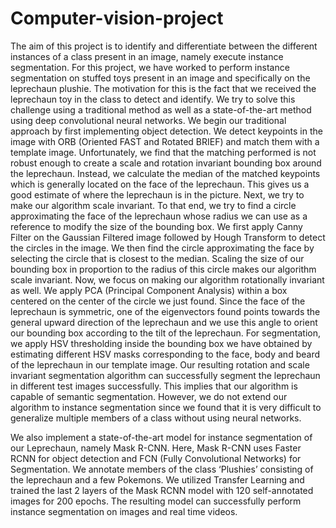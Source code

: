 # Computer-vision-project

The aim of this project is to identify and differentiate between the different instances of a class present in an image, namely execute instance segmentation. For this project, we have worked to perform instance segmentation on stuffed toys present in an image and specifically on the leprechaun plushie. The motivation for this is the fact that we received the leprechaun toy in the class to detect and identify. We try to solve this challenge using a traditional method as well as a state-of-the-art method using deep convolutional neural networks. We begin our traditional approach by first implementing object detection. We detect keypoints in the image with ORB (Oriented FAST and Rotated BRIEF) and match them with a template image. Unfortunately, we find that the matching performed is not robust enough to create a scale and rotation invariant bounding box around the leprechaun. Instead, we calculate the median of the matched keypoints which is generally located on the face of the leprechaun. This gives us a good estimate of where the leprechaun is in the picture. Next, we try to make our algorithm scale invariant. To that end, we try to find a circle approximating the face of the leprechaun whose radius we can use as a reference to modify the size of the bounding box. We first apply Canny Filter on the Gaussian Filtered image followed by Hough Transform to detect the circles in the image. We then find the circle approximating the face by selecting the circle that is closest to the median. Scaling the size of our bounding box in proportion to the radius of this circle makes our algorithm scale invariant. Now, we focus on making our algorithm rotationally invariant as well. We apply PCA (Principal Component Analysis) within a box centered on the center of the circle we just found. Since the face of the leprechaun is symmetric, one of the eigenvectors found points towards the general upward direction of the leprechaun and we use this angle to orient our bounding box according to the tilt of the leprechaun. For segmentation, we apply HSV thresholding inside the bounding box we have obtained by estimating different HSV masks corresponding to the face, body and beard of the leprechaun in our template image. Our resulting rotation and scale invariant segmentation algorithm can successfully segment the leprechaun in different test images successfully. This implies that our algorithm is capable of semantic segmentation. However, we do not extend our algorithm to instance segmentation since we found that it is very difficult to generalize multiple members of a class without using neural networks. 

We also implement a state-of-the-art model for instance segmentation of our Leprechaun, namely Mask R-CNN. Here, Mask R-CNN uses Faster RCNN for object detection and FCN (Fully Convolutional Networks) for Segmentation. We annotate members of the class ‘Plushies’ consisting of the leprechaun and a few Pokemons. We utilized Transfer Learning and trained the last 2 layers of the Mask RCNN model with 120 self-annotated images for 200 epochs. The resulting model can successfully perform instance segmentation on images and real time videos.
